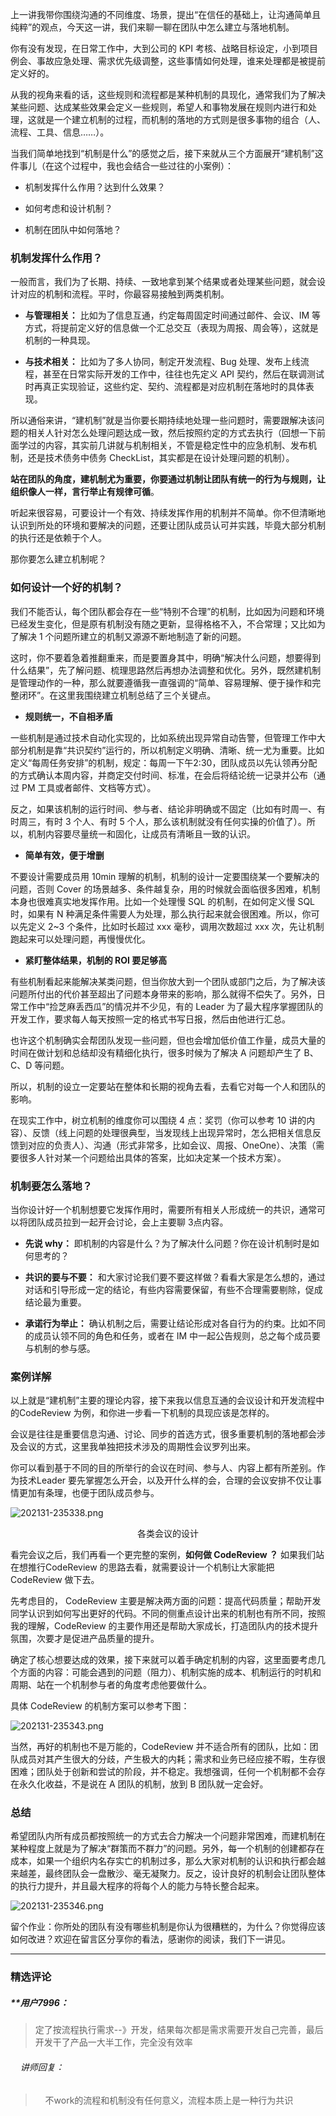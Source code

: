 <p data-nodeid="35096">上一讲我带你围绕沟通的不同维度、场景，提出“在信任的基础上，让沟通简单且纯粹”的观点，今天这一讲，我们来聊一聊在团队中怎么建立与落地机制。</p>
<p data-nodeid="35097">你有没有发现，在日常工作中，大到公司的 KPI 考核、战略目标设定，小到项目例会、事故应急处理、需求优先级调整，这些事情如何处理，谁来处理都是被提前定义好的。</p>
<p data-nodeid="35098">从我的视角来看的话，这些规则和流程都是某种机制的具现化，通常我们为了解决某些问题、达成某些效果会定义一些规则，希望人和事物发展在规则内进行和处理，这就是一个建立机制的过程，而机制的落地的方式则是很多事物的组合（人、流程、工具、信息……）。</p>
<p data-nodeid="35099">当我们简单地找到“机制是什么”的感觉之后，接下来就从三个方面展开“建机制”这件事儿（在这个过程中，我也会结合一些过往的小案例）：</p>
<ul data-nodeid="35100">
<li data-nodeid="35101">
<p data-nodeid="35102">机制发挥什么作用？达到什么效果？</p>
</li>
<li data-nodeid="35103">
<p data-nodeid="35104">如何考虑和设计机制？</p>
</li>
<li data-nodeid="35105">
<p data-nodeid="35106">机制在团队中如何落地？</p>
</li>
</ul>
<h3 data-nodeid="35107">机制发挥什么作用？</h3>
<p data-nodeid="35108">一般而言，我们为了长期、持续、一致地拿到某个结果或者处理某些问题，就会设计对应的机制和流程。平时，你最容易接触到两类机制。</p>
<ul data-nodeid="37607">
<li data-nodeid="37608">
<p data-nodeid="37609"><strong data-nodeid="37616">与管理相关：</strong> 比如为了信息互通，约定每周固定时间通过邮件、会议、IM 等方式，将提前定义好的信息做一个汇总交互（表现为周报、周会等），这就是机制的一种具现。</p>
</li>
<li data-nodeid="37610">
<p data-nodeid="37611" class=""><strong data-nodeid="37621">与技术相关：</strong> 比如为了多人协同，制定开发流程、Bug 处理、发布上线流程，甚至在日常实际开发的工作中，往往也先定义 API 契约，然后在联调测试时再真正实现验证，这些约定、契约、流程都是对应机制在落地时的具体表现。</p>
</li>
</ul>


<p data-nodeid="35114">所以通俗来讲，“建机制”就是当你要长期持续地处理一些问题时，需要跟解决该问题的相关人针对怎么处理问题达成一致，然后按照约定的方式去执行（回想一下前面学过的内容，其实前几讲就与机制相关，不管是稳定性中的应急机制、发布机制，还是技术债务中债务 CheckList，其实都是在设计处理问题的机制）。</p>
<p data-nodeid="35115"><strong data-nodeid="35254">站在团队的角度，建机制尤为重要，你要通过机制让团队有统一的行为与规则，让组织像人一样，言行举止有规律可循</strong>。</p>
<p data-nodeid="35116">听起来很容易，可要设计一个有效、持续发挥作用的机制并不简单。你不但清晰地认识到所处的环境和要解决的问题，还要让团队成员认可并实践，毕竟大部分机制的执行还是依赖于个人。</p>
<p data-nodeid="35117">那你要怎么建立机制呢？</p>
<h3 data-nodeid="35118">如何设计一个好的机制？</h3>
<p data-nodeid="35119">我们不能否认，每个团队都会存在一些“特别不合理”的机制，比如因为问题和环境已经发生变化，但是原有机制没有随之更新，显得格格不入，不合常理；又比如为了解决 1 个问题所建立的机制又源源不断地制造了新的问题。</p>
<p data-nodeid="35120">这时，你不要着急着推翻重来，而是要置身其中，明确“解决什么问题，想要得到什么结果”，先了解问题、梳理思路然后再想办法调整和优化。另外，既然建机制是管理动作的一种，那么就要遵循我一直强调的“简单、容易理解、便于操作和完整闭环”。在这里我围绕建立机制总结了三个关键点。</p>
<ul data-nodeid="35121">
<li data-nodeid="35122">
<p data-nodeid="35123"><strong data-nodeid="35263">规则统一，不自相矛盾</strong></p>
</li>
</ul>
<p data-nodeid="35124">一些机制是通过技术自动化实现的，比如系统出现异常自动告警，但管理工作中大部分机制是靠“共识契约”运行的，所以机制定义明确、清晰、统一尤为重要。比如定义“每周任务安排”的机制，规定：每周一下午2:30，团队成员以先认领再分配的方式确认本周内容，并商定交付时间、标准，在会后将结论统一记录并公布（通过 PM 工具或者邮件、文档等方式）。</p>
<p data-nodeid="35125">反之，如果该机制的运行时间、参与者、结论非明确或不固定（比如有时周一、有时周三，有时 3 个人、有时 5 个人，那么该机制就没有任何实操的价值了）。所以，机制内容要尽量统一和固化，让成员有清晰且一致的认识。</p>
<ul data-nodeid="35126">
<li data-nodeid="35127">
<p data-nodeid="35128"><strong data-nodeid="35269">简单有效，便于增删</strong></p>
</li>
</ul>
<p data-nodeid="35129">不要设计需要成员用 10min 理解的机制，机制的设计一定要围绕某一个要解决的问题，否则 Cover 的场景越多、条件越复杂，用的时候就会面临很多困难，机制本身也很难真实地发挥作用。比如一个处理慢 SQL 的机制，在如何定义慢 SQL 时，如果有 N 种满足条件需要人为处理，那么执行起来就会很困难。所以，你可以先定义 2~3 个条件，比如时长超过 xxx 毫秒，调用次数超过 xxx 次，先让机制跑起来可以处理问题，再慢慢优化。</p>
<ul data-nodeid="35130">
<li data-nodeid="35131">
<p data-nodeid="35132"><strong data-nodeid="35276">紧盯整体结果，机制的 ROI 要足够高</strong></p>
</li>
</ul>
<p data-nodeid="35133">有些机制看起来能解决某类问题，但当你放大到一个团队或部门之后，为了解决该问题所付出的代价甚至超出了问题本身带来的影响，那么就得不偿失了。另外，日常工作中“捡芝麻丢西瓜”的情况并不少见，有的 Leader 为了最大程序掌握团队的开发工作，要求每人每天按照一定的格式书写日报，然后由他进行汇总。</p>
<p data-nodeid="35134">也许这个机制确实会帮团队发现一些问题，但也会增加低价值工作量，成员大量的时间在做计划和总结却没有精细化执行，很多时候为了解决 A 问题却产生了 B、C、D 等问题。</p>
<p data-nodeid="35135">所以，机制的设立一定要站在整体和长期的视角去看，去看它对每一个人和团队的影响。</p>
<p data-nodeid="35136">在现实工作中，树立机制的维度你可以围绕 4 点：奖罚（你可以参考 10 讲的内容）、反馈（线上问题的处理很典型，当发现线上出现异常时，怎么把相关信息反馈到对应的负责人）、沟通（形式非常多，比如会议、周报、OneOne）、决策（需要很多人针对某一个问题给出具体的答案，比如决定某一个技术方案）。</p>
<h3 data-nodeid="35137">机制要怎么落地？</h3>
<p data-nodeid="35138">当你设计好一个机制想要它发挥作用时，需要所有相关人形成统一的共识，通常可以将团队成员拉到一起开会讨论，会上主要聊  3点内容。</p>
<ul data-nodeid="41291">
<li data-nodeid="41292">
<p data-nodeid="41293"><strong data-nodeid="41303">先说 why：</strong> 即机制的内容是什么？为了解决什么问题？你在设计机制时是如何思考的？</p>
</li>
<li data-nodeid="41294">
<p data-nodeid="41295"><strong data-nodeid="41308">共识的要与不要：</strong> 和大家讨论我们要不要这样做？看看大家是怎么想的，通过对话和引导形成一定的结论，有些内容需要保留，有些不合理需要剔除，促成结论最为重要。</p>
</li>
<li data-nodeid="41296">
<p data-nodeid="41297" class=""><strong data-nodeid="41313">承诺行为举止：</strong> 确认机制之后，需要让结论形成对各自行为的约束。比如不同的成员认领不同的角色和任务，或者在 IM 中一起公告规则，总之每个成员要与机制的参与感。</p>
</li>
</ul>
<h3 data-nodeid="41298">案例详解</h3>








<p data-nodeid="35147">以上就是“建机制”主要的理论内容，接下来我以信息互通的会议设计和开发流程中的CodeReview 为例，和你进一步看一下机制的具现应该是怎样的。</p>
<p data-nodeid="35148">会议是往往是重要信息沟通、讨论、同步的首选方式，很多重要机制的落地都会涉及会议的方式，这里我单独把技术涉及的周期性会议罗列出来。</p>
<p data-nodeid="42351">你可以看到基于不同的目的所举行的会议在时间、参与人、内容上都有所差别。作为技术Leader 要先掌握怎么开会，以及开什么样的会，合理的会议安排不仅让事情更加有条理，也便于团队成员参与。</p>
<p data-nodeid="42681"><img src="https://s0.lgstatic.com/i/image6/M01/0F/0A/CioPOWA9Dj-AbXWgAAQfSFZSZ1Y787.png" alt="202131-235338.png" data-nodeid="42685"></p>
<div data-nodeid="42682" class=""><p style="text-align:center">各类会议的设计</p></div>






<p data-nodeid="43006" class="">看完会议之后，我们再看一个更完整的案例，<strong data-nodeid="43012">如何做 CodeReview ？</strong> 如果我们站在想推行CodeReview 的思路去看，就需要设计一个机制让大家能把 CodeReview 做下去。</p>

<p data-nodeid="35220" class="">先考虑目的， CodeReview 主要是解决两方面的问题：提高代码质量；帮助开发同学认识到如何写出更好的代码。不同的侧重点设计出来的机制也有所不同，按照我的理解，CodeReview 的主要作用还是帮助大家成长，打造团队内的技术提升氛围，次要才是促进产品质量的提升。</p>
<p data-nodeid="35221">确定了核心想要达成的效果，接下来就可以着手确定机制的内容，这里面要考虑几个方面的内容：可能会遇到的问题（阻力）、机制实施的成本、机制运行的时机和周期、站在一个机制参与者的角度考虑他要做什么。</p>
<p data-nodeid="35222">具体 CodeReview 的机制方案可以参考下图：</p>
<p data-nodeid="43335" class=""><img src="https://s0.lgstatic.com/i/image6/M01/0F/0D/Cgp9HWA9DlSAQbjfAAGeT66ULls027.png" alt="202131-235343.png" data-nodeid="43338"></p>

<p data-nodeid="35224">当然，再好的机制也不是万能的，CodeReview 并不适合所有的团队，比如：团队成员对其产生很大的分歧，产生极大的内耗；需求和业务已经应接不暇，生存很困难；团队处于创新和尝试的阶段，并不稳定。我想强调，任何一个机制都不会存在永久化收益，不是说在 A 团队的机制，放到 B 团队就一定会好。</p>
<h3 data-nodeid="35225">总结</h3>
<p data-nodeid="35226" class="">希望团队内所有成员都按照统一的方式去合力解决一个问题非常困难，而建机制在某种程度上就是为了解决“群策而不群力”的问题。另外，每一个机制的创建都存在成本，如果一个组织内名存实亡的机制过多，那么大家对机制的认识和执行都会越来越差，最终团队会一盘散沙、毫无凝聚力。反之，设计良好的机制会让团队整体的执行力提升，并且最大程序的将每个人的能力与特长整合起来。</p>
<p data-nodeid="43661" class=""><img src="https://s0.lgstatic.com/i/image6/M01/0F/0A/CioPOWA9DlyAYnBoAADCktnlzHk931.png" alt="202131-235346.png" data-nodeid="43664"></p>

<p data-nodeid="43987">留个作业：你所处的团队有没有哪些机制是你认为很糟糕的，为什么？你觉得应该如何改进？欢迎在留言区分享你的看法，感谢你的阅读，我们下一讲见。</p>

---

### 精选评论

##### **用户7996：
> 定了按流程执行需求--》开发，结果每次都是需求需要开发自己完善，最后开发干了产品一大半工作，完全没有效率

 ###### &nbsp;&nbsp;&nbsp; 讲师回复：
> &nbsp;&nbsp;&nbsp; 不work的流程和机制没有任何意义，流程本质上是一种行为共识

